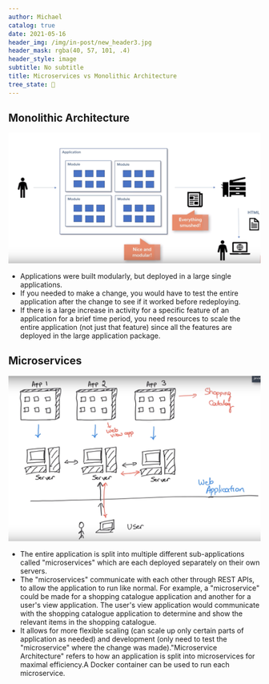 ```yaml
---
author: Michael
catalog: true
date: 2021-05-16
header_img: /img/in-post/new_header3.jpg
header_mask: rgba(40, 57, 101, .4)
header_style: image
subtitle: No subtitle
title: Microservices vs Monolithic Architecture
tree_state: 🌱
---
```


## Monolithic Architecture

![monolithic](../search_pics/Microservices_vs_Monolithic_Architecture/monolithic.png)

- Applications were built modularly, but deployed in a large single applications.
- If you needed to make a change, you would have to test the entire application after the change to see if it worked before redeploying.
- If there is a large increase in activity for a specific feature of an application for a brief time period, you need resources to scale the entire application (not just that feature) since all the features are deployed in the large application package.

## Microservices

![microservices](../search_pics/Microservices_vs_Monolithic_Architecture/microservices.png)

- The entire application is split into multiple different sub-applications called "microservices" which are each deployed separately on their own servers.
- The "microservices" communicate with each other through REST APIs, to allow the application to run like normal. For example, a "microservice" could be made for a shopping catalogue application and another for a user's view application. The user's view application would communicate with the shopping catalogue application to determine and show the relevant items in the shopping catalogue.
- It allows for more flexible scaling (can scale up only certain parts of application as needed) and development (only need to test the "microservice" where the change was made)."Microservice Architecture" refers to how an application is split into microservices for maximal efficiency.A Docker container can be used to run each microservice.